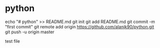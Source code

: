 # python


echo "# python" >> README.md
git init
git add README.md
git commit -m "first commit"
git remote add origin https://github.com/alanjk90/python.git
git push -u origin master

test file

